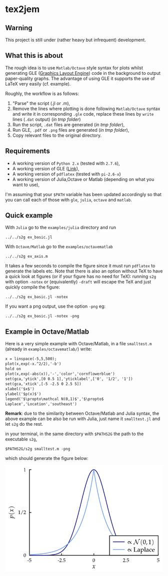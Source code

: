 # tex2jem

## Warning

This project is still under (rather heavy but infrequent) development.

## What this is about

The rough idea is to use `Matlab/Octave` style syntax for plots whilst generating GLE ([Graphics Layout Engine](http://glx.sourceforge.net/index.html)) code in the background to output paper-quality graphs. The advantage of using GLE it supports the use of LaTeX very easily (cf. example).

Roughly, the workflow is as follows:

1. "Parse" the script (.jl or .m),
2. Remove the lines where plotting is done following `Matlab/Octave` syntax and write it in corresponding `.gle` code, replace these lines by `write` lines (`.dat` output) (*in tmp folder*)
3. Run the script, `.dat` files are generated (*in tmp folder*), 
4. Run GLE, `.pdf` or `.png` files are generated (*in tmp folder*),
5. Copy relevant files to the original directory.

## Requirements

- A working version of `Python 2.x` (tested with `2.7.6`),
- A working version of GLE ([Link](http://glx.sourceforge.net/index.html)),
- A working version of `pdflatex` (tested with `pi-2.6-x`)
- A working version of Julia,Octave or Matlab (depending on what you want to use),

I'm assuming that your `$PATH` variable has been updated accordingly so that you can call each of those with `gle`, `julia`, `octave` and `matlab`.

## Quick example

With `Julia` go to the `examples/julia` directory and run

```
../../s2g ex_basic.jl
```

With `Octave/Matlab` go to the `examples/octavematlab`

```
../../s2g ex_axis.m
```

It takes a few seconds to compile the figure since it must run `pdflatex` to generate the labels etc. Note that there is also an option without TeX to have a quick look at figures (or if your figure has no need for TeX): running `s2g` with option `-notex` or (equivalently) `-draft` will escape the TeX and just quickly compile the figure:

```
../../s2g ex_basic.jl -notex
```

If you want a png output, use the option `-png` eg:

```
../../s2g ex_basic.jl -notex -png
```

## Example in Octave/Matlab

Here is a very simple example with Octave/Matlab, in a file `smalltest.m` (already in `examples/octavematlab/`) write:

```
x = linspace(-5,5,500);
plot(x,exp(-x.^2/2),'-b')
hold on
plot(x,exp(-abs(x)),'-','color','cornflowerblue')
set(gca,'ytick',[0 0.5 1],'yticklabel',['0', '1/2', '1'])
set(gca,'xtick',[-5 -2.5 0 2.5 5])
xlabel('$x$')
ylabel('$p(x)$')
legend('$\propto\mathcal N(0,1)$','$\propto$ Laplace','Location','southeast')
```

**Remark**: due to the similarity between Octave/Matlab and Julia syntax, the above example can be also be run with Julia, just name it `smalltest.jl` and let `s2g` do the rest. 

in your terminal, in the same directory with `$PATHS2G` the path to the executable `s2g`,

```
$PATHS2G/s2g smalltest.m -png
```

which should generate the figure below:

![smalltest.m](/examples/octavematlab/smalltest_plot1_g.png)